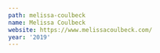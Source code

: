 ```yaml
---
path: melissa-coulbeck
name: Melissa Coulbeck
website: https://www.melissacoulbeck.com/
year: '2019'
---
```

